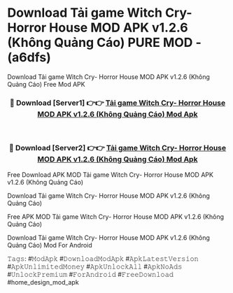 # Download Tải game Witch Cry- Horror House MOD APK v1.2.6 (Không Quảng Cáo) PURE MOD - (a6dfs)
Download Tải game Witch Cry- Horror House MOD APK v1.2.6 (Không Quảng Cáo) Free Mod APK

<div align="center">
<h3>🔴 Download [Server1] 👉👉 <a href="https://apk-comot.site?title=Tải_game_Witch_Cry-_Horror_House_MOD_APK_v1.2.6_(Không_Quảng_Cáo)">Tải game Witch Cry- Horror House MOD APK v1.2.6 (Không Quảng Cáo) Mod Apk</a></h3><br>

<h3>🔴 Download [Server2] 👉👉 <a href="https://apk-comot.site?title=Tải_game_Witch_Cry-_Horror_House_MOD_APK_v1.2.6_(Không_Quảng_Cáo)">Tải game Witch Cry- Horror House MOD APK v1.2.6 (Không Quảng Cáo) Mod Apk</a></h3>
</div>


Free Download APK MOD Tải game Witch Cry- Horror House MOD APK v1.2.6 (Không Quảng Cáo)

Download Tải game Witch Cry- Horror House MOD APK v1.2.6 (Không Quảng Cáo) 

Free APK MOD Tải game Witch Cry- Horror House MOD APK v1.2.6 (Không Quảng Cáo) 

Download Tải game Witch Cry- Horror House MOD APK v1.2.6 (Không Quảng Cáo) Mod For Android

𝚃𝚊𝚐𝚜: #𝙼𝚘𝚍𝙰𝚙𝚔 #𝙳𝚘𝚠𝚗𝚕𝚘𝚊𝚍𝙼𝚘𝚍𝙰𝚙𝚔 #𝙰𝚙𝚔𝙻𝚊𝚝𝚎𝚜𝚝𝚅𝚎𝚛𝚜𝚒𝚘𝚗 #𝙰𝚙𝚔𝚄𝚗𝚕𝚒𝚖𝚒𝚝𝚎𝚍𝙼𝚘𝚗𝚎𝚢 #𝙰𝚙𝚔𝚄𝚗𝚕𝚘𝚌𝚔𝙰𝚕𝚕 #𝙰𝚙𝚔𝙽𝚘𝙰𝚍𝚜 #𝚄𝚗𝚕𝚘𝚌𝚔𝙿𝚛𝚎𝚖𝚒𝚞𝚖 #𝙵𝚘𝚛𝙰𝚗𝚍𝚛𝚘𝚒𝚍 #𝙵𝚛𝚎𝚎𝙳𝚘𝚠𝚗𝚕𝚘𝚊𝚍 #home_design_mod_apk